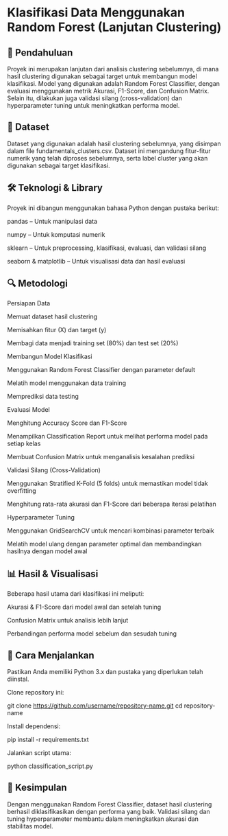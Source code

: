 # Klasifikasi Data Menggunakan Random Forest (Lanjutan Clustering)

## 📌 Pendahuluan

Proyek ini merupakan lanjutan dari analisis clustering sebelumnya, di mana hasil clustering digunakan sebagai target untuk membangun model klasifikasi. Model yang digunakan adalah Random Forest Classifier, dengan evaluasi menggunakan metrik Akurasi, F1-Score, dan Confusion Matrix. Selain itu, dilakukan juga validasi silang (cross-validation) dan hyperparameter tuning untuk meningkatkan performa model.

## 📂 Dataset

Dataset yang digunakan adalah hasil clustering sebelumnya, yang disimpan dalam file fundamentals_clusters.csv. Dataset ini mengandung fitur-fitur numerik yang telah diproses sebelumnya, serta label cluster yang akan digunakan sebagai target klasifikasi.

## 🛠 Teknologi & Library

Proyek ini dibangun menggunakan bahasa Python dengan pustaka berikut:

pandas – Untuk manipulasi data

numpy – Untuk komputasi numerik

sklearn – Untuk preprocessing, klasifikasi, evaluasi, dan validasi silang

seaborn & matplotlib – Untuk visualisasi data dan hasil evaluasi

## 🔍 Metodologi

Persiapan Data

Memuat dataset hasil clustering

Memisahkan fitur (X) dan target (y)

Membagi data menjadi training set (80%) dan test set (20%)

Membangun Model Klasifikasi

Menggunakan Random Forest Classifier dengan parameter default

Melatih model menggunakan data training

Memprediksi data testing

Evaluasi Model

Menghitung Accuracy Score dan F1-Score

Menampilkan Classification Report untuk melihat performa model pada setiap kelas

Membuat Confusion Matrix untuk menganalisis kesalahan prediksi

Validasi Silang (Cross-Validation)

Menggunakan Stratified K-Fold (5 folds) untuk memastikan model tidak overfitting

Menghitung rata-rata akurasi dan F1-Score dari beberapa iterasi pelatihan

Hyperparameter Tuning

Menggunakan GridSearchCV untuk mencari kombinasi parameter terbaik

Melatih model ulang dengan parameter optimal dan membandingkan hasilnya dengan model awal

## 📊 Hasil & Visualisasi

Beberapa hasil utama dari klasifikasi ini meliputi:

Akurasi & F1-Score dari model awal dan setelah tuning

Confusion Matrix untuk analisis lebih lanjut

Perbandingan performa model sebelum dan sesudah tuning

## 🚀 Cara Menjalankan

Pastikan Anda memiliki Python 3.x dan pustaka yang diperlukan telah diinstal.

Clone repository ini:

git clone https://github.com/username/repository-name.git
cd repository-name

Install dependensi:

pip install -r requirements.txt

Jalankan script utama:

python classification_script.py

## 📌 Kesimpulan

Dengan menggunakan Random Forest Classifier, dataset hasil clustering berhasil diklasifikasikan dengan performa yang baik. Validasi silang dan tuning hyperparameter membantu dalam meningkatkan akurasi dan stabilitas model.

